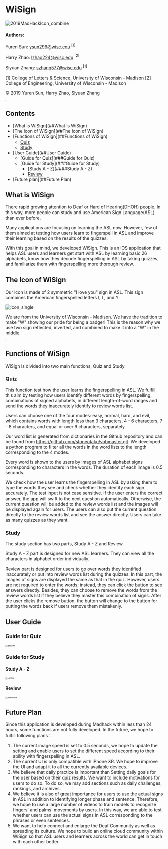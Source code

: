 # WiSign

![2019MadHackIcon_combine](WiSignIcon/2019MadHackIcon_combine.png)

#### Authors: 

Yuren Sun: ysun299@wisc.edu $^{[1]}$

Harry Zhao: lzhao224@wisc.edu $^{[2]}$

Siyuan Zhang: szhang577@wisc.edu $^{[1]}$

[1] College of Letters & Science, University of Wisconsin - Madison
[2] College of Engineering, University of Wisconsin - Madison

© 2019 Yuren Sun, Harry Zhao, Siyuan Zhang

<img src="WiSignIcon/color-flush-UWlogo-print.png" alt="color-flush-UWlogo-print" style="zoom:10%; align='left' " />



## Contents

- [What is WiSign](##What is WiSign)
- [The Icon of WiSign](##The Icon of WiSign)
- [Functions of WiSign](##Functions of WiSign)
  - [Quiz](###Quiz)
  - [Study](###Study)
- [User Guide](##User Guide)
  - [Guide for Quiz](###Guide for Quiz)
  - [Guide for Study](###Guide for Study)
    - [Study A - Z](####Study A - Z)
    - [Review](####Review)
- [Future plan](##Future Plan)



## What is WiSign

There rapid growing attention to Deaf or Hard of Hearing(DHOH) people. In this way, more people can study and use American Sign Language(ASL) than ever before. 

Many applications are focusing on learning the ASL now. However, few of them aimed at testing how users learn to fingerspell in ASL and improve their learning based on the results of the quizzes.

With this goal in mind, we developed WiSign. This is an iOS application that helps ASL users and learners get start with ASL by learning basic 26 alphabets, know how they decode fingerspelling in ASL by taking quizzes, and familiarize them with fingerspelling more thorough review.



## The Icon of WiSign

Our icon is made of 2 symmetric "I love you" sign in ASL. This sign combines the American fingerspelled letters I, L, and Y.

![icon_single](WiSignIcon/icon_single.png)

We are from the University of Wisconsin - Madison. We have the tradition to make "W" showing our pride for being a badger! This is the reason why we use two sign reflected, inverted, and combined to make it into a "W" in the middle. 

<img src="WiSignIcon/2019MadHackIcon.png" alt="2019MadHackIcon" style="zoom:10%;" />



## Functions of WiSign

WiSign is divided into two main functions, Quiz and Study

### Quiz
This function test how the user learns the fingerspelling in ASL. We fulfill this aim by testing how users identify different words by fingerspelling, combinations of signed alphabets, in different length-of-word ranges and send the words they inaccurately identify to review words list. 

Users can choose one of the four modes: easy, normal, hard, and evil, which contains words with length less than 3 characters, 4 - 6 characters, 7 - 8 characters, and equal or over 9 characters, separately.

Our word list is generated from dictionaries in the Github repository and can be found from https://github.com/stoneotaku/vobmaster.git. We developed a python program to filter all the words in the word lists to the length corresponding to the 4 modes.

Every word is shown to the users by images of ASL alphabet signs corresponding to characters in the words. The duration of each image is 0.5 seconds.

We check how the user learns the fingerspelling in ASL by asking them to type the words they see and check whether they identify each sign accurately. The test input is not case sensitive. If the user enters the correct answer, the app will swift to the next question automatically. Otherwise, the current question will be added to the review words list and the images will be displayed again for users. The users can also put the current question directly to the review words list and see the answer directly. Users can take as many quizzes as they want.



### Study

The study section has two parts, Study A - Z and Review.

Study A - Z  part is designed for new ASL learners. They can view all the characters in alphabet order individually.

Review part is designed for users to go over words they identified inaccurately or put into review words list during the quizzes. In this part, the images of signs are displayed the same as that in the quiz. However, users are not required to enter the words; instead, they can click the button to see answers directly. Besides, they can choose to remove the words from the review words list if they believe they master this combination of signs. After the user clicks the remove button, the button will change to the button for putting the words back if users remove them mistakenly.



<div style="page-break-after: always;"></div>

 ## User Guide

### Guide for Quiz

<img src="WiSignIcon/quizView.png" alt="quizView" style="zoom: 40%;" />

<div style="page-break-after: always;"></div>

### Guide for Study

#### Study A - Z

<img src="WiSignIcon/a-zView.png" alt="a-zView" style="zoom:40%;" />

<div style="page-break-after: always;"></div>

#### Review

<img src="WiSignIcon/reviewView.png" alt="reviewView" style="zoom:40%;" />

## Future Plan

Since this application is developed during Madhack within less than 24 hours, some functions are not fully developed. In the future, we hope to fulfill following plans：

1. The current image speed is set to 0.5 seconds, we hope to update the setting and enable users to set the different speed according to their ability with fingerspelling in ASL.
2. The current UI is only compatible with iPhone XR. We hope to improve the UI and adapt it to all the currently available devices.
3. We believe that daily practice is important than Setting daily goals for the user based on their quiz results. We want to include motivations for users to do so. To do so, we may add sections such as daily challenges, rankings, and archives. 
4. We believe it is also of great importance for users to use the actual signs in ASL in addition to identifying longer phase and sentence. Therefore, we hope to use a large number of videos to train models to recognize fingers' and palms' movements by users. In this way, we are able to test whether users can use the actual signs in ASL corresponding to the phrases or even sentences.
5. We want to help connect and enlarge the Deaf Community as well as spreading its culture. We hope to build an online cloud community within WiSign so that ASL users and learners across the world can get in touch with each other better.